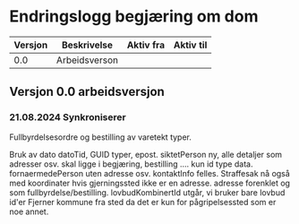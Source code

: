 # Endringslogg begjæring om dom

| Versjon | Beskrivelse   | Aktiv fra  | Aktiv til |
|---------|---------------|------------|----------|
| 0.0     | Arbeidsverson |            ||

## Versjon 0.0 arbeidsversjon
### 21.08.2024 Synkroniserer 
Fullbyrdelsesordre og bestilling av varetekt typer.

Bruk av dato datoTid, GUID typer, epost.
siktetPerson ny, alle detaljer som adresser osv. skal ligge i begjæring, bestilling ....
kun id type data.
fornaermedePerson uten adresse osv. 
kontaktInfo felles.
Straffesak nå også med koordinater hvis gjerningssted ikke er en adresse.
adresse forenklet og som fullbyrdelse/bestilling.
lovbudKombinertId utgår, vi bruker bare lovbud id'er
Fjerner kommune fra sted da det er kun for pågripelsessted som er noe annet.